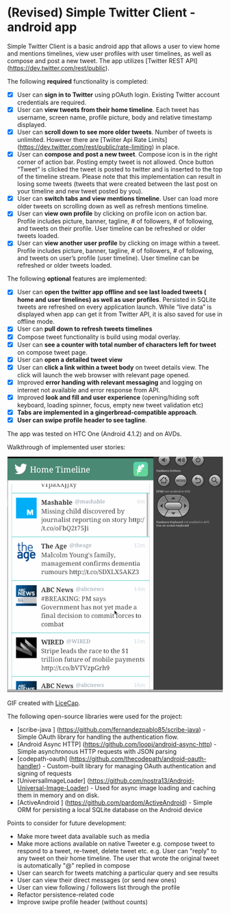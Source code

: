  (Revised) Simple Twitter Client - android app
================
Simple Twitter Client is a basic android app that allows a user to view home and mentions timelines, view user profiles with user timelines, as well as compose and post a new tweet. The app utilizes [Twitter REST API] (https://dev.twitter.com/rest/public). 

The following **required** functionality is completed:
* [x]	User can **sign in to Twitter** using pOAuth login. Existing Twitter account credentials are required.
* [x]	User can **view tweets from their home timeline**. Each tweet has username, screen name, profile picture, body and relative timestamp displayed.
* [x]	User can **scroll down to see more older tweets**. Number of tweets is unlimited. However there are [Twiiter Api Rate Limits] (https://dev.twitter.com/rest/public/rate-limiting) in place.
* [x]	User can **compose and post a new tweet**. Compose icon is in the right corner of action bar. Posting empty tweet is not allowed. Once button “Tweet” is clicked the tweet is posted to twitter and is inserted to the top of the timeline stream. Please note that this implementation can result in losing some tweets (tweets that were created between the last post on your timeline and new tweet posted by you).
* [x]	User can **switch tabs and view mentions timeline**. User can load more older tweets on scrolling down as well as refresh mentions timeline.
* [x]	User can **view own profile** by clicking on profile icon on action bar. Profile includes picture, banner, tagline, # of followers, # of following, and tweets on their profile. User timeline can be refreshed or older tweets loaded.
* [x]	User can **view another user profile** by clicking on image within a tweet. Profile includes picture, banner, tagline, # of followers, # of following, and tweets on user’s profile (user timeline). User timeline can be refreshed or older tweets loaded.

The following **optional** features are implemented:
* [x]	User can **open the twitter app offline and see last loaded tweets ( home and user timelines) as well as user profiles**. Persisted in SQLite tweets are refreshed on every application launch. While “live data” is displayed when app can get it from Twitter API, it is also saved for use in offline mode.
* [x]	User can **pull down to refresh tweets timelines**
* [x]	Compose tweet functionality is build using modal overlay.
* [x]	User can **see a counter with total number of characters left for tweet** on compose tweet page.
* [x]	User can **open a detailed tweet view**
* [x]	User can **click a link within a tweet body** on tweet details view. The click will launch the web browser with relevant page opened.
* [x]	Improved **error handing with relevant messaging** and logging on internet not available and error response from API.
* [x]	Improved **look and fill and user experience** (opening/hiding soft keyboard, loading spinner, focus, empty new tweet validation etc)
* [x]	**Tabs are implemented in a gingerbread-compatible approach**.
* [x]	**User can swipe profile header to see tagline**.

The app was tested on HTC One (Android 4.1.2) and on AVDs.

Walkthrough of implemented user stories:


![Video Walkthrough](simple_twitter_client_app_demo.gif)

GIF created with [LiceCap](http://www.cockos.com/licecap/).


The following open-source libraries were used for the project:
-	[scribe-java ] (https://github.com/fernandezpablo85/scribe-java) - Simple OAuth library for handling the authentication flow.
-	[Android Async HTTP] (https://github.com/loopj/android-async-http) - Simple asynchronous HTTP requests with JSON parsing
-	[codepath-oauth] (https://github.com/thecodepath/android-oauth-handler) - Custom-built library for managing OAuth authentication and signing of requests
-	[UniversalImageLoader] (https://github.com/nostra13/Android-Universal-Image-Loader) - Used for async image loading and caching them in memory and on disk.
-	[ActiveAndroid ] (https://github.com/pardom/ActiveAndroid) - Simple ORM for persisting a local SQLite database on the Android device

Points to consider for future development:
-	Make more tweet data available such as media 
-	Make more actions available on native Tweeter e.g. compose tweet to respond to a tweet, re-tweet, delete tweet etc. e.g. User can "reply" to any tweet on their home timeline. The user that wrote the original tweet is automatically "@" replied in compose
-	User can search for tweets matching a particular query and see results
-	User can view their direct messages (or send new ones)
-	User can view following / followers list through the profile
-	Refactor persistence-related code
-	Improve swipe profile header (without counts)

